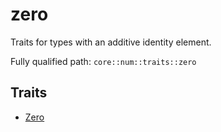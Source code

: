 # zero

Traits for types with an additive identity element.

Fully qualified path: `core::num::traits::zero`

## Traits

- [Zero](./core-num-traits-zero-Zero.md)

